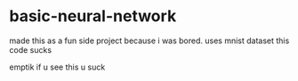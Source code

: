 # basic-neural-network

made this as a fun side project because i was bored.
uses mnist dataset
this code sucks 







emptik if u see this u suck

